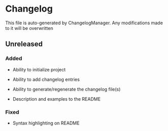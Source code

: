 # Changelog

This file is auto-generated by ChangelogManager. Any modifications made to it will be overwritten


## Unreleased

### Added

- Ability to initialize project
- Ability to add changelog entries
- Ability to generate/regenerate the changelog file(s)

- Description and examples to the README

### Fixed

- Syntax highlighting on README
